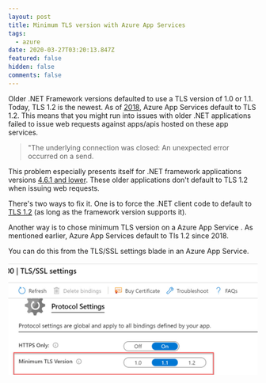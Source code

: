 ```yaml
---
layout: post
title: Minimum TLS version with Azure App Services
tags:
  - azure
date: 2020-03-27T03:20:13.847Z
featured: false
hidden: false
comments: false
---
```

Older .NET Framework versions defaulted to use a TLS version of 1.0 or 1.1. Today, TLS 1.2 is the newest. As of [2018](https://azure.microsoft.com/en-us/updates/new-app-service-apps-deployed-with-tls-1-2-as-default-from-june-30/), Azure App Services default to TLS 1.2. This means that you might run into issues with older .NET applications failed to issue web requests against apps/apis hosted on these app services.

<!--more-->

> "The underlying connection was closed: An unexpected error occurred on a send.

This problem especially presents itself for .NET framework applications versions [4.6.1 and lower](https://stackoverflow.com/questions/34808830/tls-1-2-error-with-c-sharp-net-the-underlying-connection-was-closed-an-unexp). These older applications don't default to TLS 1.2 when issuing web requests. 

There's two ways to fix it. One is to force the .NET client code to default to [TLS 1.2](https://stackoverflow.com/a/36454717) (as long as the framework version supports it).

Another way is to chose minimum TLS version on a Azure App Service . As mentioned earlier, Azure App Services default to Tls 1.2 since 2018.

You can do this from the TLS/SSL settings blade in an Azure App Service.

![](/assets/uploads/2020-03-26_23-56-25.jpg "Choosing minimum TLS version")